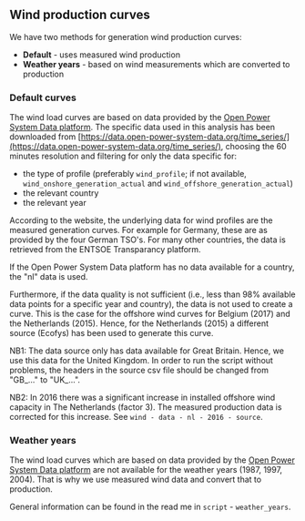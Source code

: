 ## Wind production curves

We have two methods for generation wind production curves:

* **Default** - uses measured wind production
* **Weather years** - based on wind measurements which are converted to production

### Default curves
The wind load curves are based on data provided by the [Open Power System Data platform](https://data.open-power-system-data.org). The specific data used in this analysis has been downloaded from [https://data.open-power-system-data.org/time_series/](https://data.open-power-system-data.org/time_series/), choosing the 60 minutes resolution and filtering for only the data specific for:

* the type of profile (preferably `wind_profile`; if not available, `wind_onshore_generation_actual` and `wind_offshore_generation_actual`)
* the relevant country
* the relevant year

According to the website, the underlying data for wind profiles are the measured generation curves. For example for Germany, these are as provided by the four German TSO's. For many other countries, the data is retrieved from the ENTSOE Transparancy platform.

If the Open Power System Data platform has no data available for a country, the "nl" data is used.

Furthermore, if the data quality is not sufficient (i.e., less than 98% available data points for a specific year and country), the data is not used to create a curve. This is the case for the offshore wind curves for Belgium (2017) and the Netherlands (2015). Hence, for the Netherlands (2015) a different source (Ecofys) has been used to generate this curve.

NB1: The data source only has data available for Great Britain. Hence, we use this data for the United Kingdom. In order to run the script without problems, the headers in the source csv file should be changed from "GB\_..." to "UK\_...".

NB2: In 2016 there was a significant increase in installed offshore wind capacity in The Netherlands (factor 3). The measured production data is corrected for this increase. See `wind - data - nl - 2016 - source`.

### Weather years
The wind load curves which are based on data provided by the [Open Power System Data platform](https://data.open-power-system-data.org) are not available for the weather years (1987, 1997, 2004). That is why we use measured wind data and convert that to production.

General information can be found in the read me in `script` - `weather_years`.
